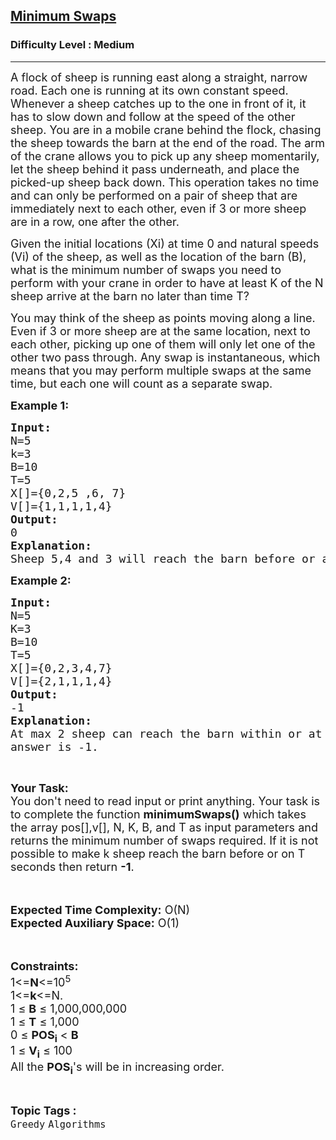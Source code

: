 <h2><a href="https://practice.geeksforgeeks.org/problems/minimum-swaps-1649134975/1?page=14&curated[]=7&sortBy=submissions">Minimum Swaps</a></h2><h3>Difficulty Level : Medium</h3><hr><div class="problems_problem_content__Xm_eO"><p dir="ltr"><span style="font-size:18px">A flock of sheep is running east along a straight, narrow road. Each one is running at its own constant speed. Whenever a sheep catches up to the one in front of it, it has to slow down and follow at the speed of the other sheep. You are in a mobile crane behind the flock, chasing the sheep towards the barn at the end of the road. The arm of the crane allows you to pick up any sheep momentarily, let the sheep behind it pass underneath, and place the picked-up sheep back down. This operation takes no time and can only be performed on a pair of sheep that are immediately next to each other, even if 3 or more sheep are in a row, one after the other.</span></p>

<p dir="ltr"><span style="font-size:18px">Given the initial locations (Xi) at time 0 and natural speeds (Vi) of the sheep, as well as the location of the barn (B), what is the minimum number of swaps you need to perform with your crane in order to have at least K of the N sheep arrive at the barn no later than time T?</span></p>

<p dir="ltr"><span style="font-size:18px">You may think of the sheep as points moving along a line. Even if 3 or more sheep are at the same location, next to each other, picking up one of them will only let one of the other two pass through. Any swap is instantaneous, which means that you may perform multiple swaps at the same time, but each one will count as a separate swap.</span></p>

<p dir="ltr"><span style="font-size:18px"><strong>Example 1:</strong></span></p>

<pre><span style="font-size:18px"><strong>Input:</strong>
N=5
k=3
B=10
T=5
X[]={0,2,5 ,6, 7}
V[]={1,1,1,1,4}
<strong>Output:</strong>
0
<strong>Explanation:</strong>
Sheep 5,4 and 3 will reach the barn before or at 5 secs.</span></pre>

<p dir="ltr"><span style="font-size:18px"><strong>Example 2:</strong></span></p>

<pre><span style="font-size:18px"><strong>Input:</strong>
N=5
K=3
B=10
T=5
X[]={0,2,3,4,7}
V[]={2,1,1,1,4}
<strong>Output:</strong>
-1
<strong>Explanation:</strong>
At max 2 sheep can reach the barn within or at 5 secs so the
answer is -1.</span></pre>

<p dir="ltr">&nbsp;</p>

<p><span style="font-size:18px"><strong>Your Task:&nbsp;&nbsp;</strong><br>
You don't need to read input or print anything. Your task is to complete the function <strong>minimumSwaps()</strong>&nbsp;which takes the array pos[],v[], N, K, B, and T as input parameters&nbsp;and returns the minimum number of swaps required. If it is not possible to make k sheep reach the barn before or on T seconds then return&nbsp;<strong>-1</strong>.</span><br>
<br>
&nbsp;</p>

<p><span style="font-size:18px"><strong>Expected Time Complexity:</strong>&nbsp;O(N)<br>
<strong>Expected Auxiliary Space:</strong>&nbsp;O(1)</span><br>
<br>
&nbsp;</p>

<p><span style="font-size:18px"><strong>Constraints:</strong><br>
1&lt;=<strong>N</strong>&lt;=10<sup>5</sup><br>
1&lt;=<strong>k</strong>&lt;=N.<br>
1 ≤&nbsp;<strong>B</strong>&nbsp;≤ 1,000,000,000<br>
1 ≤&nbsp;<strong>T</strong>&nbsp;≤ 1,000<br>
0 ≤ <strong>POS<sub>i</sub></strong>&nbsp;&lt;&nbsp;<strong>B</strong><br>
1 ≤&nbsp;<strong>V<sub>i</sub></strong>&nbsp;≤ 100<br>
All the <strong>POS<sub>i</sub></strong>'s will be&nbsp;in increasing order.</span></p>
</div><br><p><span style=font-size:18px><strong>Topic Tags : </strong><br><code>Greedy</code>&nbsp;<code>Algorithms</code>&nbsp;